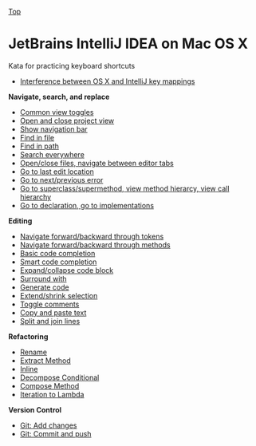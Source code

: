 [Top](README.md)

# JetBrains IntelliJ IDEA on Mac OS X

Kata for practicing keyboard shortcuts

- [Interference between OS X and IntelliJ key mappings](osx-intellij-interference.md)


**Navigate, search, and replace**

- [Common view toggles](ij-osx-view-toggles.md)
- [Open and close project view](ij-osx-project-view.md)
- [Show navigation bar](ij-osx-show-navigation-bar.md)
- [Find in file](ij-osx-find-in-file.md)
- [Find in path](ij-osx-find-in-path.md)
- [Search everywhere](ij-osx-search-everywhere.md)
- [Open/close files, navigate between editor tabs](ij-osx-editor-tabs.md)
- [Go to last edit location](ij-osx-go-to-last-edit-location.md)
- [Go to next/previous error](ij-osx-go-to-next-error.md)
- [Go to superclass/supermethod, view method hierarcy, view call hierarchy](ij-osx-go-to-superclass.md)
- [Go to declaration, go to implementations](ij-osx-go-to-declaration.md)

**Editing**

- [Navigate forward/backward through tokens](ij-osx-navigate-through-tokens.md)
- [Navigate forward/backward through methods](ij-osx-navigate-through-methods.md)
- [Basic code completion](ij-osx-basic-code-completion.md)
- [Smart code completion](ij-osx-smart-code-completion.md)
- [Expand/collapse code block](ij-osx-expand-collapse.md)
- [Surround with](ij-osx-surround-with.md)
- [Generate code](ij-osx-generate-code.md)
- [Extend/shrink selection](ij-osx-extend-shrink.md)
- [Toggle comments](ij-osx-toggle-comments.md)
- [Copy and paste text](ij-osx-copy-paste-text.md)
- [Split and join lines](ij-osx-split-join.md)

**Refactoring**

- [Rename](ij-osx-rename.md)
- [Extract Method](ij-osx-extract.method.md)
- [Inline]()
- [Decompose Conditional]()
- [Compose Method]()
- [Iteration to Lambda]()

**Version Control**

- [Git: Add changes]()
- [Git: Commit and push]()

